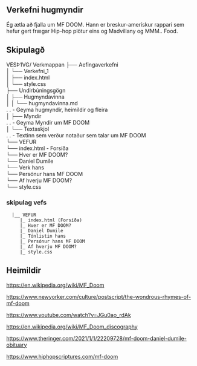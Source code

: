 ## Verkefni hugmyndir  

Ég ætla að fjalla um MF DOOM. Hann er breskur-amerískur rappari sem hefur gert frægar Hip-hop plötur eins og Madvillany og MMM.. Food. 

## Skipulagð

VESÞ1VG/  Verkmappan
├── Aefingaverkefni  
│   └── Verkefni_1  
│       ├── index.html  
│       └── style.css  
├── Undirbúningsgögn  
│   ├── Hugmyndavinna   
│   │   └── hugmyndavinna.md  
.    .    - Geyma hugmyndir, heimildir og fleira  
│   ├── Myndir   
.    .    - Geyma Myndir um MF DOOM  
│   └── Textaskjol   
.    .    - Textinn sem verður notaður sem talar um MF DOOM  
└── VEFUR   
    └── index.html - Forsíða  
    └── Hver er MF DOOM?  
    └── Daniel Dumile  
    └── Verk hans  
    └── Persónur hans MF DOOM  
    └── Af hverju MF DOOM?  
    └── style.css


### skipulag vefs
      |__ VEFUR 
         |_ index.html (Forsíða)
         |_ Hver er MF DOOM?
         |_ Daniel Dumile
         |_ Tónlistin hans
         |_ Persónur hans MF DOOM
         |_ Af hverju MF DOOM?
         |_ style.css

## Heimildir  
https://en.wikipedia.org/wiki/MF_Doom

https://www.newyorker.com/culture/postscript/the-wondrous-rhymes-of-mf-doom

https://www.youtube.com/watch?v=JGu0ao_rdAk

https://en.wikipedia.org/wiki/MF_Doom_discography

https://www.theringer.com/2021/1/1/22209728/mf-doom-daniel-dumile-obituary

https://www.hiphopscriptures.com/mf-doom




